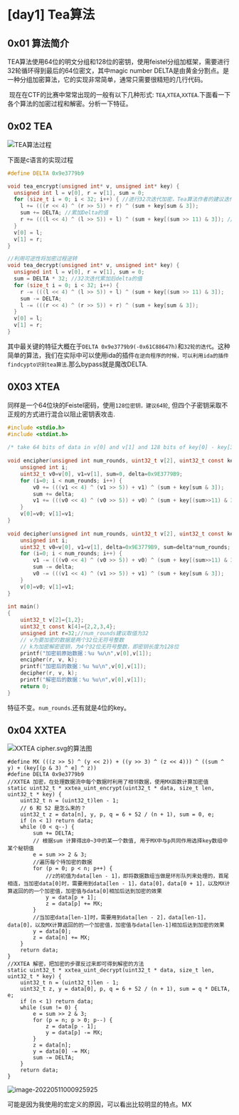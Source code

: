 # [day1] Tea算法

## 0x01 算法简介

​	TEA算法使用64位的明文分组和128位的密钥，使用feistel分组加框架，需要进行32轮循环得到最后的64位密文，其中magic number DELTA是由黄金分割点。是一种分组加密算法，它的实现非常简单，通常只需要很精短的几行代码。

​	现在在CTF的比赛中常常出现的一般有以下几种形式: `TEA`,`XTEA`,`XXTEA`.下面看一下各个算法的加密过程和解密。分析一下特征。

## 0x02 TEA

![TEA算法过程](https://gitee.com/ddem0/typora-pic/raw/master/images/20200720005736509.png)

下面是c语言的实现过程

```c
#define DELTA 0x9e3779b9

void tea_encrypt(unsigned int* v, unsigned int* key) {
  unsigned int l = v[0], r = v[1], sum = 0;
  for (size_t i = 0; i < 32; i++) { //进行32次迭代加密，Tea算法作者的建议迭代次数
    l += (((r << 4) ^ (r >> 5)) + r) ^ (sum + key[sum & 3]);
    sum += DELTA; //累加Delta的值
    r += (((l << 4) ^ (l >> 5)) + l) ^ (sum + key[(sum >> 11) & 3]); //利用多次双位移和异或将明文与密钥扩散混乱，并将两个明文互相加密
  }
  v[0] = l;
  v[1] = r;
}

//利用可逆性将加密过程逆转
void tea_decrypt(unsigned int* v, unsigned int* key) {
  unsigned int l = v[0], r = v[1], sum = 0;
  sum = DELTA * 32; //32次迭代累加后delta的值
  for (size_t i = 0; i < 32; i++) {
    r -= (((l << 4) ^ (l >> 5)) + l) ^ (sum + key[(sum >> 11) & 3]);
    sum -= DELTA;
    l -= (((r << 4) ^ (r >> 5)) + r) ^ (sum + key[sum & 3]);
  }
  v[0] = l;
  v[1] = r;
}

```

其中最关键的特征大概在于`DELTA 0x9e3779b9(-0x61C88647h)`和`32轮的迭代`。这种简单的算法，我们在实际中可以使用ida的插件`在逆向程序的时候，可以利用ida的插件findcypto识别tea算法`.那么bypass就是魔改DELTA.

## 0X03 XTEA

同样是一个64位块的Feistel密码，使用`128位密钥，建议64轮`, 但四个子密钥采取不正规的方式进行混合以阻止密钥表攻击.

```c
#include <stdio.h>
#include <stdint.h>
 
/* take 64 bits of data in v[0] and v[1] and 128 bits of key[0] - key[3] */
 
void encipher(unsigned int num_rounds, uint32_t v[2], uint32_t const key[4]) {
    unsigned int i;
    uint32_t v0=v[0], v1=v[1], sum=0, delta=0x9E3779B9;
    for (i=0; i < num_rounds; i++) {
        v0 += (((v1 << 4) ^ (v1 >> 5)) + v1) ^ (sum + key[sum & 3]);
        sum += delta;
        v1 += (((v0 << 4) ^ (v0 >> 5)) + v0) ^ (sum + key[(sum>>11) & 3]);
    }
    v[0]=v0; v[1]=v1;
}
 
void decipher(unsigned int num_rounds, uint32_t v[2], uint32_t const key[4]) {
    unsigned int i;
    uint32_t v0=v[0], v1=v[1], delta=0x9E3779B9, sum=delta*num_rounds;
    for (i=0; i < num_rounds; i++) {
        v1 -= (((v0 << 4) ^ (v0 >> 5)) + v0) ^ (sum + key[(sum>>11) & 3]);
        sum -= delta;
        v0 -= (((v1 << 4) ^ (v1 >> 5)) + v1) ^ (sum + key[sum & 3]);
    }
    v[0]=v0; v[1]=v1;
}
 
int main()
{
    uint32_t v[2]={1,2};
    uint32_t const k[4]={2,2,3,4};
    unsigned int r=32;//num_rounds建议取值为32
    // v为要加密的数据是两个32位无符号整数
    // k为加密解密密钥，为4个32位无符号整数，即密钥长度为128位
    printf("加密前原始数据：%u %u\n",v[0],v[1]);
    encipher(r, v, k);
    printf("加密后的数据：%u %u\n",v[0],v[1]);
    decipher(r, v, k);
    printf("解密后的数据：%u %u\n",v[0],v[1]);
    return 0;
}
```

特征不变。`num_rounds`.还有就是4位的key。

## 0x04 XXTEA

![XXTEA cipher.svg的算法图](https://gitee.com/ddem0/typora-pic/raw/master/images/20200720005804592.png)

```
#define MX (((z >> 5) ^ (y << 2)) + ((y >> 3) ^ (z << 4))) ^ ((sum ^ y) + (key[(p & 3) ^ e] ^ z))
#define DELTA 0x9e3779b9
//XXTEA 加密，在处理数据流中每个数据时利用了相邻数据，使用MX函数计算加密值
static uint32_t * xxtea_uint_encrypt(uint32_t * data, size_t len, uint32_t * key) {
    uint32_t n = (uint32_t)len - 1;
    // 6 和 52 是怎么来的？
    uint32_t z = data[n], y, p, q = 6 + 52 / (n + 1), sum = 0, e;
    if (n < 1) return data;
    while (0 < q--) {
        sum += DELTA;
        // 根据sum 计算得出0~3中的某一个数值, 用于MX中与p共同作用选择key数组中某个秘钥值
        e = sum >> 2 & 3;
        //遍历每个待加密的数据
        for (p = 0; p < n; p++) {
            //z的初值为data[len - 1]，即将数据数组当做是环形队列来处理的，首尾相连，当加密data[0]时，需要用到data[len - 1]，data[0]，data[0 + 1]，以及MX计算返回的的一个加密值，加密值与data[0]相加后达到加密的效果
            y = data[p + 1];
            z = data[p] += MX;
        }
        //当加密data[len-1]时，需要用到data[len - 2]，data[len-1]，data[0]，以及MX计算返回的的一个加密值，加密值与data[len-1]相加后达到加密的效果
        y = data[0];
        z = data[n] += MX;
    }
    return data;
}
//XXTEA 解密，把加密的步骤反过来即可得到解密的方法
static uint32_t * xxtea_uint_decrypt(uint32_t * data, size_t len, uint32_t * key) {
    uint32_t n = (uint32_t)len - 1;
    uint32_t z, y = data[0], p, q = 6 + 52 / (n + 1), sum = q * DELTA, e;
    if (n < 1) return data;
    while (sum != 0) {
        e = sum >> 2 & 3;
        for (p = n; p > 0; p--) {
            z = data[p - 1];
            y = data[p] -= MX;
        }
        z = data[n];
        y = data[0] -= MX;
        sum -= DELTA;
    }
    return data;
}
```

![image-20220511000925925](https://gitee.com/ddem0/typora-pic/raw/master/images/image-20220511000925925.png)

可能是因为我使用的宏定义的原因，可以看出比较明显的特点。MX